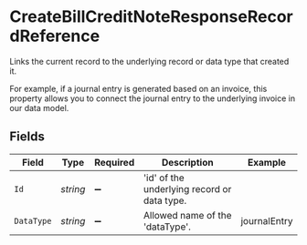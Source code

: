 # CreateBillCreditNoteResponseRecordReference

Links the current record to the underlying record or data type that created it. 

For example, if a journal entry is generated based on an invoice, this property allows you to connect the journal entry to the underlying invoice in our data model. 


## Fields

| Field                                       | Type                                        | Required                                    | Description                                 | Example                                     |
| ------------------------------------------- | ------------------------------------------- | ------------------------------------------- | ------------------------------------------- | ------------------------------------------- |
| `Id`                                        | *string*                                    | :heavy_minus_sign:                          | 'id' of the underlying record or data type. |                                             |
| `DataType`                                  | *string*                                    | :heavy_minus_sign:                          | Allowed name of the 'dataType'.             | journalEntry                                |